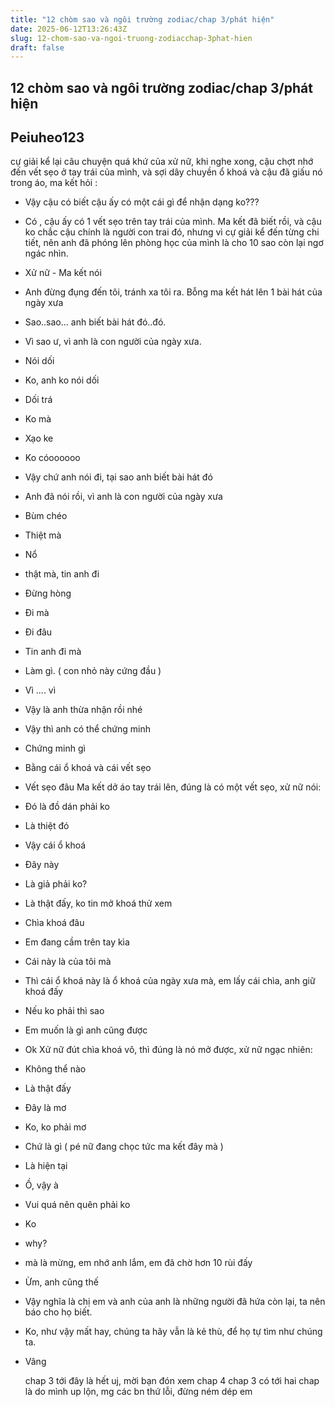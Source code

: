 ```yaml
---
title: "12 chòm sao và ngôi trường zodiac/chap 3/phát hiện"
date: 2025-06-12T13:26:43Z
slug: 12-chom-sao-va-ngoi-truong-zodiacchap-3phat-hien
draft: false
---
```


## 12 chòm sao và ngôi trường zodiac/chap 3/phát hiện

## Peiuheo123

cự giải kể lại câu chuyện quá khứ của xử nữ, khi nghe xong, cậu chợt nhớ đến vết sẹo ở tay trái của mình, và sợi dây chuyền ổ khoá và cậu đã giấu nó trong áo, ma kết hỏi : 
- Vậy cậu có biết cậu ấy có một cái gì để nhận dạng ko???
- Có , cậu ấy có 1 vết sẹo trên tay trái của mình.
     Ma kết đã biết rồi, và cậu ko chắc cậu chính là người con trai đó, nhưng vì cự giải kể đến từng chi tiết, nên anh đã phóng lên phòng học của mình là cho 10 sao còn lại ngơ ngác nhìn.
- Xử nữ - Ma kết nói
- Anh đừng đụng đến tôi, tránh xa tôi ra.
Bỗng ma kết hát lên 1 bài hát của ngày xưa
- Sao..sao... anh biết bài hát đó..đó.
- Vì sao ư, vì anh là con người của ngày xưa.
- Nói dối
- Ko, anh ko nói dối
- Dối trá
- Ko mà
- Xạo ke
- Ko cóoooooo
- Vậy chứ anh nói đi, tại sao anh biết bài hát đó
- Anh đã nói rồi, vì anh là con người của ngày xưa
- Bùm chéo
- Thiệt mà
- Nổ
- thật mà, tin anh đi
- Đừng hòng
- Đi mà
- Đi đâu
- Tin anh đi mà
- Làm gì.   ( con nhỏ này cứng đầu )
- Vì .... vì
- Vậy là anh thừa nhận rồi nhé
- Vậy thì anh có thể chứng minh
- Chứng minh gì
- Bằng cái ổ khoá và cái vết sẹo
- Vết sẹo đâu
Ma kết dở áo tay trái lên, đúng là có một vết sẹo, xử nữ nói:
- Đó là đồ dán phải ko
- Là thiệt đó
- Vậy cái ổ khoá
- Đây này
- Là giả phải ko?
- Là thật đấy, ko tin mở khoá thử xem
- Chìa khoá đâu
- Em đang cầm trên tay kìa
- Cái này là của tôi mà
- Thì cái ổ khoá này là ổ khoá của ngày xưa mà, em lấy cái chìa, anh giữ khoá đấy
- Nếu ko phải thì sao
- Em muốn là gì anh cũng được
- Ok
 Xử nữ đút chìa khoá vô, thì đúng là nó mở được, xử nữ ngạc nhiên:
- Không thể nào
- Là thật đấy
- Đây là mơ
- Ko, ko phải mơ
- Chứ là gì  ( pé nữ đang chọc tức ma kết đây mà )
- Là hiện tại
- Ồ, vậy à
- Vui quá nên quên phải ko
- Ko 
- why?
- mà là mừng, em nhớ anh lắm, em đã chờ hơn 10 rùi đấy
- Ừm, anh cũng thế
- Vậy nghĩa là chị em và anh của anh là những người đã hứa còn lại, ta nên báo cho họ biết.
- Ko, như vậy mất hay, chúng ta hãy vẫn là kẻ thù, để họ tự tìm như chúng ta.
- Vâng

     chap 3 tới đây là hết uj, mời bạn đón xem chap 4
chap 3 có tới hai chap là do mình up lộn, mg các bn thứ lỗi, đừng ném dép em